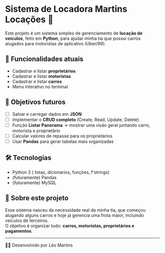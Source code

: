 # Sistema de Locadora Martins Locações 🚗

Este projeto é um sistema simples de gerenciamento de **locação de veículos**, feito em **Python**, para ajudar minha tia que possui carros alugados para motoristas de aplicativo (Uber/99).

## 📌 Funcionalidades atuais
- Cadastrar e listar **proprietários**
- Cadastrar e listar **motoristas**
- Cadastrar e listar **carros**
- Menu interativo no terminal

## 🎯 Objetivos futuros
- [ ] Salvar e carregar dados em **JSON**
- [ ] Implementar o **CRUD completo** (Create, Read, Update, Delete)
- [ ] Função **Listar Panorama** → mostrar uma visão geral juntando carro, motorista e proprietário
- [ ] Calcular valores de repasse para os proprietários
- [ ] Usar **Pandas** para gerar tabelas mais organizadas

## 🛠 Tecnologias
- Python 3 ( listas, dicionarios, funções, f'strings)
- (futuramente) Pandas
- (futuramente) MySQL

## 📖 Sobre este projeto
Esse sistema nasceu da necessidade real da minha tia, que começou alugando alguns carros e hoje já gerencia uma frota maior, incluindo veículos de terceiros.  
O objetivo é organizar tudo: **carros, motoristas, proprietários e pagamentos**.

---
👨‍💻 Desenvolvido por Léo Martins
